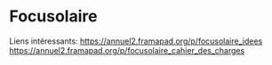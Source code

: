 # Focusolaire

Liens intéressants:
https://annuel2.framapad.org/p/focusolaire_idees
https://annuel2.framapad.org/p/focusolaire_cahier_des_charges
